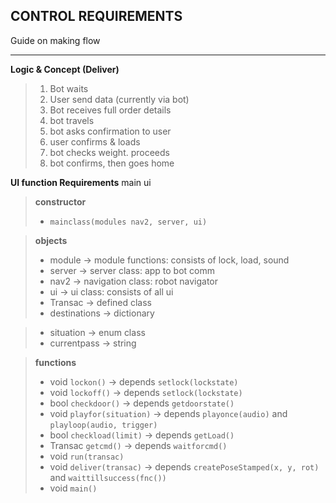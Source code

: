## CONTROL REQUIREMENTS

Guide on making flow

---

**Logic & Concept (Deliver)**
> 1. Bot waits 
> 2. User send data (currently via bot)
> 3. Bot receives full order details
> 3. bot travels 
> 3. bot asks confirmation to user
> 4. user confirms & loads
> 5. bot checks weight. proceeds
> 6. bot confirms, then goes home

**UI function Requirements**
main ui
> **constructor**
> - `mainclass(modules nav2, server, ui)`

> **objects**
> - module          -> module functions: consists of lock, load, sound
> - server          -> server class: app to bot comm
> - nav2            -> navigation class: robot navigator
> - ui              -> ui class: consists of all ui
> - Transac         -> defined class
> - destinations    -> dictionary

> - situation   -> enum class
> - currentpass -> string

> **functions**
> - void `lockon()`                 -> depends `setlock(lockstate)`
> - void `lockoff()`                -> depends `setlock(lockstate)`
> - bool `checkdoor()`              -> depends `getdoorstate()`
> - void `playfor(situation)`       -> depends `playonce(audio)` and `playloop(audio, trigger)`
> - bool `checkload(limit)`         -> depends `getLoad()`
> - Transac `getcmd()`              -> depends `waitforcmd()`
> - void `run(transac)`             
> - void `deliver(transac)`         -> depends `createPoseStamped(x, y, rot)` and `waittillsuccess(fnc())`
> - void `main()`     
